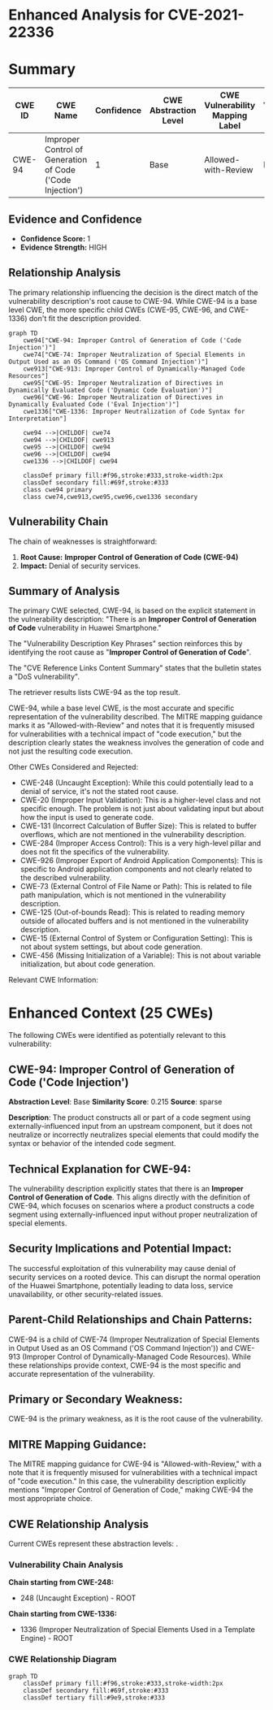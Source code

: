 # Enhanced Analysis for CVE-2021-22336

# Summary
| CWE ID | CWE Name | Confidence | CWE Abstraction Level | CWE Vulnerability Mapping Label | CWE-Vulnerability Mapping Notes |
|---|---|---|---|---|---|
| CWE-94 | Improper Control of Generation of Code ('Code Injection') | 1 | Base | Allowed-with-Review | Primary CWE |

## Evidence and Confidence

*   **Confidence Score:** 1
*   **Evidence Strength:** HIGH

## Relationship Analysis
The primary relationship influencing the decision is the direct match of the vulnerability description's root cause to CWE-94. While CWE-94 is a base level CWE, the more specific child CWEs (CWE-95, CWE-96, and CWE-1336) don't fit the description provided.

```mermaid
graph TD
    cwe94["CWE-94: Improper Control of Generation of Code ('Code Injection')"]
    cwe74["CWE-74: Improper Neutralization of Special Elements in Output Used as an OS Command ('OS Command Injection')"]
    cwe913["CWE-913: Improper Control of Dynamically-Managed Code Resources"]
    cwe95["CWE-95: Improper Neutralization of Directives in Dynamically Evaluated Code ('Dynamic Code Evaluation')"]
    cwe96["CWE-96: Improper Neutralization of Directives in Dynamically Evaluated Code ('Eval Injection')"]
    cwe1336["CWE-1336: Improper Neutralization of Code Syntax for Interpretation"]

    cwe94 -->|CHILDOF| cwe74
    cwe94 -->|CHILDOF| cwe913
    cwe95 -->|CHILDOF| cwe94
    cwe96 -->|CHILDOF| cwe94
    cwe1336 -->|CHILDOF| cwe94

    classDef primary fill:#f96,stroke:#333,stroke-width:2px
    classDef secondary fill:#69f,stroke:#333
    class cwe94 primary
    class cwe74,cwe913,cwe95,cwe96,cwe1336 secondary
```

## Vulnerability Chain
The chain of weaknesses is straightforward:
1.  **Root Cause:** **Improper Control of Generation of Code (CWE-94)**
2.  **Impact:** Denial of security services.

## Summary of Analysis
The primary CWE selected, CWE-94, is based on the explicit statement in the vulnerability description: "There is an **Improper Control of Generation of Code** vulnerability in Huawei Smartphone."

The "Vulnerability Description Key Phrases" section reinforces this by identifying the root cause as "**Improper Control of Generation of Code**".

The "CVE Reference Links Content Summary" states that the bulletin states a "DoS vulnerability".

The retriever results lists CWE-94 as the top result.

CWE-94, while a base level CWE, is the most accurate and specific representation of the vulnerability described. The MITRE mapping guidance marks it as "Allowed-with-Review" and notes that it is frequently misused for vulnerabilities with a technical impact of "code execution," but the description clearly states the weakness involves the generation of code and not just the resulting code execution.

Other CWEs Considered and Rejected:

*   CWE-248 (Uncaught Exception): While this could potentially lead to a denial of service, it's not the stated root cause.
*   CWE-20 (Improper Input Validation): This is a higher-level class and not specific enough. The problem is not just about validating input but about how the input is used to generate code.
*   CWE-131 (Incorrect Calculation of Buffer Size): This is related to buffer overflows, which are not mentioned in the vulnerability description.
*   CWE-284 (Improper Access Control): This is a very high-level pillar and does not fit the specifics of the vulnerability.
*   CWE-926 (Improper Export of Android Application Components): This is specific to Android application components and not clearly related to the described vulnerability.
*   CWE-73 (External Control of File Name or Path): This is related to file path manipulation, which is not mentioned in the vulnerability description.
*   CWE-125 (Out-of-bounds Read): This is related to reading memory outside of allocated buffers and is not mentioned in the vulnerability description.
*   CWE-15 (External Control of System or Configuration Setting): This is not about system settings, but about code generation.
*   CWE-456 (Missing Initialization of a Variable): This is not about variable initialization, but about code generation.

Relevant CWE Information:

# Enhanced Context (25 CWEs)
The following CWEs were identified as potentially relevant to this vulnerability:

## CWE-94: Improper Control of Generation of Code ('Code Injection')
**Abstraction Level**: Base
**Similarity Score**: 0.215
**Source**: sparse

**Description**:
The product constructs all or part of a code segment using externally-influenced input from an upstream component, but it does not neutralize or incorrectly neutralizes special elements that could modify the syntax or behavior of the intended code segment.

## Technical Explanation for CWE-94:

The vulnerability description explicitly states that there is an **Improper Control of Generation of Code**. This aligns directly with the definition of CWE-94, which focuses on scenarios where a product constructs a code segment using externally-influenced input without proper neutralization of special elements.

## Security Implications and Potential Impact:

The successful exploitation of this vulnerability may cause denial of security services on a rooted device. This can disrupt the normal operation of the Huawei Smartphone, potentially leading to data loss, service unavailability, or other security-related issues.

## Parent-Child Relationships and Chain Patterns:

CWE-94 is a child of CWE-74 (Improper Neutralization of Special Elements in Output Used as an OS Command ('OS Command Injection')) and CWE-913 (Improper Control of Dynamically-Managed Code Resources). While these relationships provide context, CWE-94 is the most specific and accurate representation of the vulnerability.

## Primary or Secondary Weakness:

CWE-94 is the primary weakness, as it is the root cause of the vulnerability.

## MITRE Mapping Guidance:

The MITRE mapping guidance for CWE-94 is "Allowed-with-Review," with a note that it is frequently misused for vulnerabilities with a technical impact of "code execution." In this case, the vulnerability description explicitly mentions "Improper Control of Generation of Code," making CWE-94 the most appropriate choice.


## CWE Relationship Analysis

Current CWEs represent these abstraction levels: .


### Vulnerability Chain Analysis

**Chain starting from CWE-248:**
- 248 (Uncaught Exception) - ROOT


**Chain starting from CWE-1336:**
- 1336 (Improper Neutralization of Special Elements Used in a Template Engine) - ROOT



### CWE Relationship Diagram

```mermaid
graph TD
    classDef primary fill:#f96,stroke:#333,stroke-width:2px
    classDef secondary fill:#69f,stroke:#333
    classDef tertiary fill:#9e9,stroke:#333
```